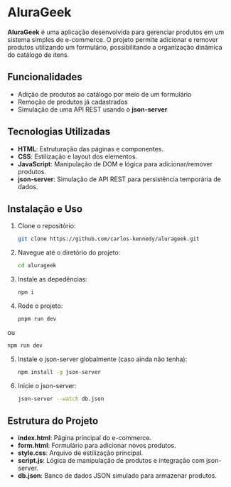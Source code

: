 
# AluraGeek

**AluraGeek** é uma aplicação desenvolvida para gerenciar produtos em um sistema simples de e-commerce. O projeto permite adicionar e remover produtos utilizando um formulário, possibilitando a organização dinâmica do catálogo de itens.

## Funcionalidades

- Adição de produtos ao catálogo por meio de um formulário
- Remoção de produtos já cadastrados
- Simulação de uma API REST usando o **json-server**

## Tecnologias Utilizadas

- **HTML**: Estruturação das páginas e componentes.
- **CSS**: Estilização e layout dos elementos.
- **JavaScript**: Manipulação de DOM e lógica para adicionar/remover produtos.
- **json-server**: Simulação de API REST para persistência temporária de dados.

## Instalação e Uso

1. Clone o repositório:
   ```bash
   git clone https://github.com/carlos-kennedy/alurageek.git
   ```

2. Navegue até o diretório do projeto:
   ```bash
   cd alurageek
   ```

3. Instale as depedências:
   ```bash
   npm i
   ```

4. Rode o projeto:
   ```bash
   pnpm run dev
   ```
ou
   ```bash
   npm run dev
   ```

5. Instale o json-server globalmente (caso ainda não tenha):
   ```bash
   npm install -g json-server
   ```

6. Inicie o json-server:
   ```bash
   json-server --watch db.json
   ```

## Estrutura do Projeto

- **index.html**: Página principal do e-commerce.
- **form.html**: Formulário para adicionar novos produtos.
- **style.css**: Arquivo de estilização principal.
- **script.js**: Lógica de manipulação de produtos e integração com json-server.
- **db.json**: Banco de dados JSON simulado para armazenar produtos.
